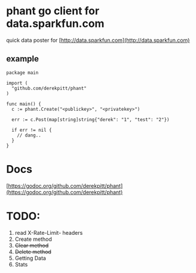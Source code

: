 # phant go client for data.sparkfun.com

quick data poster for [http://data.sparkfun.com](http://data.sparkfun.com)

## example

    package main

    import (
      "github.com/derekpitt/phant"
    )

    func main() {
      c := phant.Create("<publickey>", "<privatekey>")

      err := c.Post(map[string]string{"derek": "1", "test": "2"})

      if err != nil {
        // dang..
      }
    }

# Docs

[https://godoc.org/github.com/derekpitt/phant](https://godoc.org/github.com/derekpitt/phant)

# TODO:

1. read X-Rate-Limit- headers
2. Create method
3. <del>Clear method</del>
4. <del>Delete method</del>
5. Getting Data
6. Stats
